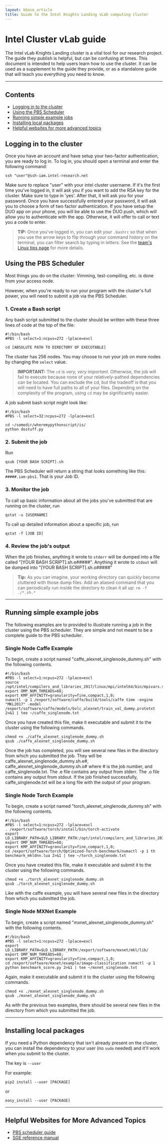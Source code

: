 ```yaml
---
layout: kbase_article
title: Guide to the Intel Knights Landing vLab computing cluster
---
```




# Intel Cluster vLab guide
The Intel vLab Knights Landing cluster is a vital tool for our research project.
The guide they publish is helpful, but can be confusing at times. 
This document is intended to help users learn how to use the 
cluster.  It can be used as a supplement to the guide they 
provide, or as a standalone guide that will teach you everything 
you need to know.

-------

## Contents
* [Logging in to the cluster](#logging-in-to-the-cluster)
* [Using the PBS Scheduler](#using-the-pbs-scheduler)
* [Running simple example jobs](#running-simple-example-jobs)
* [Installing local packages](#installing-local-packages)
* [Helpful websites for more advanced topics](#helpful-websites-for-more-advanced-topics)


## Logging in to the cluster
Once you have an account and have setup your two-factor authentication, you are ready to log in.  To log in, you should open a terminal and enter the following command:
```
ssh "user"@ssh-iam.intel-research.net
```
Make sure to replace "user" with your intel cluster username.  If it's the first time you've logged in, it will ask you if you want to add the RSA key for the cluster.  Make sure to type in 'yes'.  After that, it will ask you for your password.  Once you have successfully entered your password, it will ask you to choose a form of two factor authentication.  If you have setup the DUO app on your phone, you will be able to use the DUO push, which will allow you to authenticate with the app.  Otherwise, it will offer to call or text you a code to enter.

> **TIP:** Once you've logged in, you can edit your ```.bashrc``` so that when you use the arrow keys to flip through your command history on the terminal, you can filter search by typing in letters. See the [team's Linux tips page](linux_tips) for more details.


## Using the PBS Scheduler
Most things you do on the cluster: Vimming, test-compiling, etc. is done from your access node.

However, when you're ready to run your program with the cluster's full power, you will need to submit a job via the PBS Scheduler.

### 1. Create a Bash script
Any bash script submitted to the cluster should be written  with these three lines of code at the top of the file:

```
#!/bin/bash
#PBS -l select=1:ncpus=272 -lplace=excl

cd [ABSOLUTE PATH TO DIRECTORY OF EXECUTABLE]
```

The cluster has 256 nodes.  You may choose to run your job on more nodes by changing the ```select``` value.

> **IMPORTANT:** The ```cd``` is *very, very important.*  Otherwise, the job will fail to execute because none of your relatively-pathed dependencies can be located.  You can exclude the cd, but the tradeoff is that you will need to have full paths to all of your files.  Depending on the complexity of the program, using ```cd``` may be significantly easier.  

A job submit bash script might look like:
```
#!/bin/bash
#PBS -l select=32:ncpus=272 -lplace=excl

cd ~/somedir/wheremypythonscript/is/
python dostuff.py
```

### 2. Submit the job
Run
```
qsub [YOUR BASH SCRIPT].sh
```
The PBS Scheduler will return a string that looks something like this:
```#####.iam-pbs1```.  That is your Job ID.

### 3. Monitor the job
To call up basic information about all the jobs you've submitted that are running on the cluster, run
```
qstat -u [USERNAME]
```

To call up detailed information about a specific job, run
```
qstat -f [JOB ID]
```

### 4. Review the job's output
When the job finishes, anything it wrote to ```stderr``` will be dumped into a file called "[YOUR BASH SCRIPT].sh.e#####".  Anything it wrote to ```stdout``` will be dumped into "[YOUR BASH SCRIPT].sh.o#####"
> **Tip:** As you can imagine, your working directory can quickly become cluttered with those dump files.  Add an aliased command that you can periodically run inside the directory to clean it all up:
```rm -f ./*.sh.*```

-------

## Running simple example jobs
The following examples are to provided to illustrate running a 
job in the cluster using the PBS scheduler.  They are simple 
and not meant to be a complete guide to the PBS scheduler.  

### Single Node Caffe Example
To begin, create a script named 
"caffe_alexnet_singlenode_dummy.sh" with the following contents.  
```
#!/bin/bash
#PBS -l select=1:ncpus=272 -lplace=excl
source /opt/intel/compilers_and_libraries_2017/linux/mpi/intel64/bin/mpivars.sh
export OMP_NUM_THREADS=68;
export KMP_AFFINITY=granularity=fine,compact,1,0;
numactl -p 1 /export/software/caffe/build/tools/caffe time -engine "MKL2017" -model
/export/software/caffe/models/bvlc_alexnet/train_val_dummy.prototxt 2>&1 | tee ~/caffe_singlenode.txt
```
Once you have created this file, make it executable and submit 
it to the cluster using the following commands.

```
chmod +x ./caffe_alexnet_singlenode_dummy.sh
qsub ./caffe_alexnet_singlenode_dummy.sh
```
Once the job has completed, you will see several new files in the
directory from which you submitted the job.  They will be 
caffe_alexnet_singlenode_dummy.sh.e#, 
caffe_alexnet_singlenode_dummy.sh.o# where # is the 
job number, and caffe_singlenode.txt.  The .e file contains any 
output from stderr.  The .o file contains any output from 
stdout.  If the job finished successfully, caffe_singlenode.txt 
will be a long file with the output of your program.  

### Single Node Torch Example
To begin, create a script named 
"torch_alexnet_singlenode_dummy.sh" with the following contents.

```
#!/bin/bash
#PBS -l select=1:ncpus=272 -lplace=excl
. /export/software/torch/install/bin/torch-activate
export LD_LIBRARY_PATH=$LD_LIBRARY_PATH:/opt/intel/compilers_and_libraries_2017.1.132/linux/compiler/lib/intel64_lin/
export OMP_NUM_THREADS=68;
export KMP_AFFINITY=granularity=fine,compact,1,0;
cd /export/software/torch/Optimized-Torch-benchmark/numactl -p 1 th benchmark_mkldnn.lua 2>&1 | tee ~/torch_singlenode.txt
```
Once you have created this file, make it executable and submit 
it to the cluster using the following commands. 
```
chmod +x ./torch_alexnet_singlenode_dummy.sh
qsub ./torch_alexnet_singlenode_dummy.sh
``` 
Like with the caffe example, you will have several new files 
in the directory from which you submitted the job. 

### Single Node MXNet Example
To begin, create a script named 
"mxnet_alexnet_singlenode_dummy.sh" with the following contents.

```
#!/bin/bash
#PBS -l select=1:ncpus=272 -lplace=excl
export LD_LIBRARY_PATH=$LD_LIBRARY_PATH:/export/software/mxnet/mkl/lib/
export OMP_NUM_THREADS=68;
export KMP_AFFINITY=granularity=fine,compact,1,0;
cd /export/software/mxnet/example/image-classification numactl -p 1 python benchmark_score.py 2>&1 | tee ~/mxnet_singlenode.txt
```
Again, make it executable and submit it to the cluster using 
the following commands.
```
chmod +x ./mxnet_alexnet_singlenode_dummy.sh
qsub ./mxnet_alexnet_singlenode_dummy.sh
``` 
As with the previous two examples, there should be several new 
files in the directory from which you submitted the job.  

------

## Installing local packages
If you need a Python dependency that isn't already present on the cluster, you can install the dependency to your user (no ```sudo``` needed) and it'll work when you submit to the cluster.

The key is ```--user```

For example:
```
pip2 install --user [PACKAGE]
````
or
```
easy_install --user [PACKAGE]
````
------

## Helpful Websites for More Advanced Topics
- [PBS scheduler guide](http://www.pbsworks.com/pdfs/PBSProUserGuide13.1.pdf)
- [SGE reference manual](http://gridscheduler.sourceforge.net/htmlman/manuals.html)